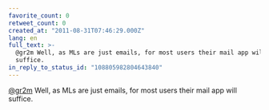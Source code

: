 ```yaml
---
favorite_count: 0
retweet_count: 0
created_at: "2011-08-31T07:46:29.000Z"
lang: en
full_text: >-
  @gr2m Well, as MLs are just emails, for most users their mail app will
  suffice.
in_reply_to_status_id: "108805982804643840"
---
```


[@gr2m](https://twitter.com/gr2m) Well, as MLs are just emails, for most users
their mail app will suffice.

